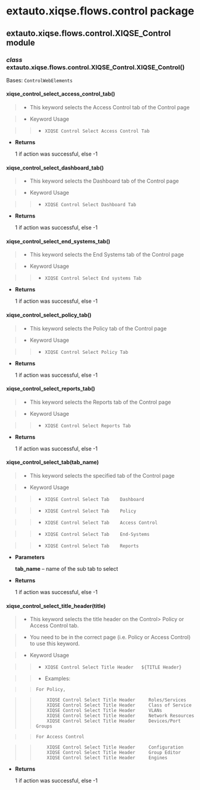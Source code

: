 # extauto.xiqse.flows.control package

## extauto.xiqse.flows.control.XIQSE_Control module


### _class_ extauto.xiqse.flows.control.XIQSE_Control.XIQSE_Control()
Bases: `ControlWebElements`


#### xiqse_control_select_access_control_tab()
> 
> * This keyword selects the Access Control tab of the Control page


> * Keyword Usage

> > 
> > * `XIQSE Control Select Access Control Tab`


* **Returns**

    1 if action was successful, else -1



#### xiqse_control_select_dashboard_tab()
> 
> * This keyword selects the Dashboard tab of the Control page


> * Keyword Usage

> > 
> > * `XIQSE Control Select Dashboard Tab`


* **Returns**

    1 if action was successful, else -1



#### xiqse_control_select_end_systems_tab()
> 
> * This keyword selects the End Systems tab of the Control page


> * Keyword Usage

> > 
> > * `XIQSE Control Select End systems Tab`


* **Returns**

    1 if action was successful, else -1



#### xiqse_control_select_policy_tab()
> 
> * This keyword selects the Policy tab of the Control page


> * Keyword Usage

> > 
> > * `XIQSE Control Select Policy Tab`


* **Returns**

    1 if action was successful, else -1



#### xiqse_control_select_reports_tab()
> 
> * This keyword selects the Reports tab of the Control page


> * Keyword Usage

> > 
> > * `XIQSE Control Select Reports Tab`


* **Returns**

    1 if action was successful, else -1



#### xiqse_control_select_tab(tab_name)
> 
> * This keyword selects the specified tab of the Control page


> * Keyword Usage

> > 
> > * `XIQSE Control Select Tab    Dashboard`


> > * `XIQSE Control Select Tab    Policy`


> > * `XIQSE Control Select Tab    Access Control`


> > * `XIQSE Control Select Tab    End-Systems`


> > * `XIQSE Control Select Tab    Reports`


* **Parameters**

    **tab_name** – name of the sub tab to select



* **Returns**

    1 if action was successful, else -1



#### xiqse_control_select_title_header(title)
> 
> * This keyword selects the title header on the Control> Policy or Access Control tab.


> * You need to be in the correct page (i.e. Policy or Access Control) to use this keyword.


> * Keyword Usage

> > 
> > * `XIQSE Control Select Title Header   ${TITLE Header}`


> > * Examples:

> >     For Policy,

> >         XIQSE Control Select Title Header     Roles/Services
> >         XIQSE Control Select Title Header     Class of Service
> >         XIQSE Control Select Title Header     VLANs
> >         XIQSE Control Select Title Header     Network Resources
> >         XIQSE Control Select Title Header     Devices/Port Groups

> >     For Access Control

> >         XIQSE Control Select Title Header     Configuration
> >         XIQSE Control Select Title Header     Group Editor
> >         XIQSE Control Select Title Header     Engines


* **Returns**

    1 if action was successful, else -1
